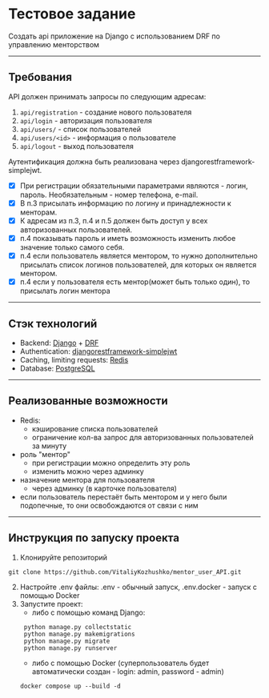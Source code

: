 # Тестовое задание

Создать api приложение на Django с использованием DRF по управлению менторством
<hr>

## Требования

API должен принимать запросы по следующим адресам:

1. `api/registration` - создание нового пользователя
2. `api/login` - авторизация пользователя
3. `api/users/` - список пользователей
4. `api/users/<id>` - информация о пользователе
5. `api/logout` - выход пользователя

Аутентификация должна быть реализована через djangorestframework-simplejwt.

- [x] При регистрации обязательными параметрами являются - логин, пароль. Необязательным - номер телефона, e-mail. 
- [x] В п.3 присылать информацию по логину и принадлежности к менторам.
- [x] К адресам из п.3, п.4 и п.5 должен быть доступ у всех авторизованных пользователей.
- [x] п.4 показывать пароль и иметь возможность изменить любое значение только самого себя.
- [x] п.4 если пользователь является ментором, то нужно дополнительно присылать список логинов пользователей, для которых он является ментором.
- [x] п.4 если у пользователя есть ментор(может быть только один), то присылать логин ментора
<hr>

## Стэк технологий

- Backend: [Django](https://www.djangoproject.com/) + [DRF](https://www.django-rest-framework.org/)
- Authentication: [djangorestframework-simplejwt](https://django-rest-framework-simplejwt.readthedocs.io/en/latest/)
- Caching, limiting requests: [Redis](https://redis.io/)
- Database: [PostgreSQL](https://www.postgresql.org/)
<hr>

## Реализованные возможности

- Redis:
  - кэширование списка пользователей
  - ограничение кол-ва запрос для авторизованных пользователей за минуту
- роль "ментор"
  - при регистрации можно определить эту роль
  - изменить можно через админку
- назначение ментора для пользователя
  - через админку (в карточке пользователя)
- если пользователь перестаёт быть ментором и у него были подопечные, то они освобождаются от связи с ним
<hr>

## Инструкция по запуску проекта

1. Клонируйте репозиторий
```
git clone https://github.com/VitaliyKozhushko/mentor_user_API.git
```
2. Настройте .env файлы: .env - обычный запуск, .env.docker - запуск с помощью Docker
3. Запустите проект:
   - либо с помощью команд Django:
   ```
    python manage.py collectstatic
    python manage.py makemigrations
    python manage.py migrate
    python manage.py runserver
    ```
   - либо с помощью Docker (суперпользователь будет автоматически создан - login: admin, password - admin)
    ```
    docker compose up --build -d
    ```